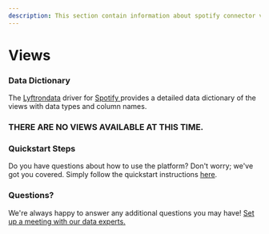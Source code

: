 ```yaml
---
description: This section contain information about spotify connector views information
---
```


# Views

### Data Dictionary

The [Lyftrondata](https://www.lyftrondata.com/) driver for [Spotify](https://www.lyftrondata.com/integration/commerce-analytics/spotify/)[ ](https://www.lyftrondata.com/integration/spotify/)provides a detailed data dictionary of the views with data types and column names.

### THERE ARE NO VIEWS AVAILABLE AT THIS TIME.

### Quickstart Steps

Do you have questions about how to use the platform? Don't worry; we've got you covered. Simply follow the quickstart instructions [here](../../spotify/).

### Questions? <a href="#questions" id="questions"></a>

We're always happy to answer any additional questions you may have! [Set up a meeting with our data experts.](https://www.lyftrondata.com/book-a-meeting/)
